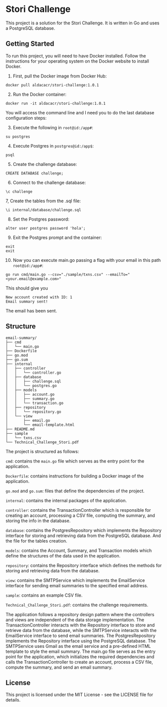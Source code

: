 # Stori Challenge

This project is a solution for the Stori Challenge. It is written in Go and uses a PostgreSQL database.

## Getting Started
To run this project, you will need to have Docker installed. Follow the instructions for your operating system on the Docker website to install Docker.

1. First, pull the Docker image from Docker Hub:

```
docker pull aldacacr/stori-challenge:1.0.1
```

2. Run the Docker container:

```
docker run -it aldacacr/stori-challenge:1.0.1
```


You will access the command line and I need you to do the last database configuration steps:

3. Execute the following in ``root@id:/app#``:

```
su postgres
```

4. Execute Postgres in ``postgres@id:/app$``:

```
psql
```

5. Create the challenge database:

```
CREATE DATABASE challenge;
```

6. Connect to the challenge database:

```
\c challenge
```

7, Create the tables from the .sql file:

```
\i internal/database/challenge.sql
```

8. Set the Postgres password:

```
alter user postgres password 'hola';
```

9. Exit the Postgres prompt and the container:
```
exit
exit
```

10. Now you can execute main.go passing a flag with your email in this path ``root@id:/app#``:

```
go run cmd/main.go --csv="./sample/txns.csv" --emailTo="<your.email@example.com>"
```


This should give you

```
New account created with ID: 1
Email summary sent!
```

The email has been sent.

## Structure

```
email-summary/
├── cmd
│   └── main.go
├── Dockerfile
├── go.mod
├── go.sum
├── internal
│   ├── controller
│   │   └── controller.go
│   ├── database
│   │   ├── challenge.sql
│   │   └── postgres.go
│   ├── models
│   │   ├── account.go
│   │   ├── summary.go
│   │   └── transaction.go
│   ├── repository
│   │   └── repository.go
│   └── view
│       ├── email.go
│       └── email-template.html
├── README.md
├── sample
│   └── txns.csv
└── Technical_Challenge_Stori.pdf
```


The project is structured as follows:


`cmd`: contains the `main.go` file which serves as the entry point for the application.

`Dockerfile`: contains instructions for building a Docker image of the application.

`go.mod` and `go.sum`: files that define the dependencies of the project.

`internal`: contains the internal packages of the application.

`controller`: contains the TransactionController which is responsible for creating an account, processing a CSV file, computing the summary, and storing the info in the database.

`database`: contains the PostgresRepository which implements the Repository interface for storing and retrieving data from the PostgreSQL database. And the file for the tables creation.

`models`: contains the Account, Summary, and Transaction models which define the structures of the data used in the application.

`repository`: contains the Repository interface which defines the methods for storing and retrieving data from the database.

`view`: contains the SMTPService which implements the EmailService interface for sending email summaries to the specified email address.

`sample`: contains an example CSV file.

`Technical_Challenge_Stori.pdf`: contains the challenge requirements.


The application follows a repository design pattern where the controllers and views are independent of the data storage implementation. The TransactionController interacts with the Repository interface to store and retrieve data from the database, while the SMTPService interacts with the EmailService interface to send email summaries. The PostgresRepository implements the Repository interface using the PostgreSQL database. The SMTPService uses Gmail as the email service and a pre-defined HTML template to style the email summary. The main.go file serves as the entry point for the application, which initializes the required dependencies and calls the TransactionController to create an account, process a CSV file, compute the summary, and send an email summary.


## License
This project is licensed under the MIT License - see the LICENSE file for details.
